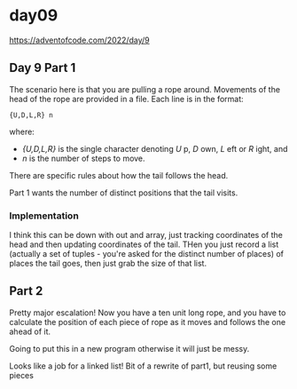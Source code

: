 # day09

<https://adventofcode.com/2022/day/9>

## Day 9 Part 1

The scenario here is that you are pulling a rope around.  Movements of the head of the rope are provided
in a file.  Each line is in the format:

    {U,D,L,R} n

where:

- _{U,D,L,R}_ is the single character denoting    _U_ p, _D_ own, _L_ eft or _R_ ight, and
- _n_ is the number of steps to move.

There are specific rules about how the tail follows the head.

Part 1 wants the number of distinct positions that the tail visits.

### Implementation

I think this can be down with out and array, just tracking coordinates of the head and then updating coordinates of the tail.  THen you just record a list (actually a set of tuples - you're asked for the distinct number of places) of places the tail goes, then just grab the size of that list.

## Part 2

Pretty major escalation!  Now you have a ten unit long rope, and you have to calculate the position of each piece of rope as it moves and follows the one ahead of it.

Going to put this in a new program otherwise it will just be messy.

Looks like a job for a linked list!  Bit of a rewrite of part1, but reusing some pieces

